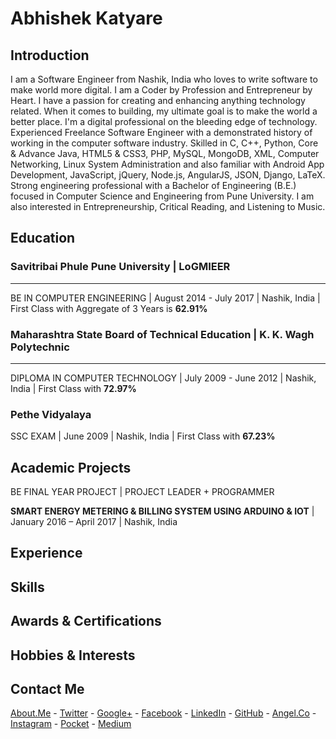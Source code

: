 # Abhishek Katyare

## __Introduction__
I am a Software Engineer from Nashik, India who loves to write software to make world more digital. I am a Coder by Profession and Entrepreneur by Heart. I have a passion for creating and enhancing anything technology related. When it comes to building, my ultimate goal is to make the world a better place. I'm a digital professional on the bleeding edge of technology. Experienced Freelance Software Engineer with a demonstrated history of working in the computer software industry. Skilled in C, C++, Python, Core & Advance Java, HTML5 & CSS3, PHP, MySQL, MongoDB, XML, Computer Networking, Linux System Administration and also familiar with Android App Development, JavaScript, jQuery, Node.js, AngularJS, JSON, Django, LaTeX. Strong engineering professional with a Bachelor of Engineering (B.E.) focused in Computer Science and Engineering from Pune University. I am also interested in Entrepreneurship, Critical Reading, and Listening to Music.

## __Education__
### Savitribai Phule Pune University | LoGMIEER

----------

BE IN COMPUTER ENGINEERING | August 2014 - July 2017 | Nashik, India | First Class with Aggregate of 3 Years is **62.91%**
### Maharashtra State Board of Technical Education | K. K. Wagh Polytechnic

----------

DIPLOMA IN COMPUTER TECHNOLOGY | July 2009 - June 2012 | Nashik, India | First Class with **72.97%**
### Pethe Vidyalaya
SSC EXAM | June 2009 | Nashik, India | First Class with **67.23%**


## __Academic Projects__
BE FINAL YEAR PROJECT | PROJECT LEADER + PROGRAMMER

**SMART ENERGY METERING & BILLING SYSTEM USING ARDUINO & IOT** | January 2016 – April 2017 | Nashik, India

## __Experience__


## __Skills__


## __Awards & Certifications__


## __Hobbies & Interests__


## __Contact Me__
[About.Me](https://about.me/abhishekkatyare) -
[Twitter](https://twitter.com/AbhishekKatyare) -
[Google+](https://plus.google.com/+AbhishekKatyare) -
[Facebook](https://www.facebook.com/KatyareAbhishek) -
[LinkedIn](http://www.linkedin.com/in/abhishekkatyare) -
[GitHub](https://github.com/abhishekkatyare) -
[Angel.Co](https://angel.co/abhishekkatyare) -
[Instagram](https://www.instagram.com/abhishekkatyare) -
[Pocket](https://getpocket.com/@abhishekkatyare) -
[Medium](https://medium.com/@abhishekkatyare)

